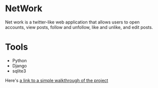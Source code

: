 # NetWork

Net work is a twitter-like web application that allows users to open accounts, view posts, follow and unfollow, like and unlike, and edit posts.

# Tools
  - Python
  - Django
  - sqlite3
  
Here's [a link to a simple walkthrough of the project](https://www.youtube.com/watch?v=Iq6AuQC3Mjk)
